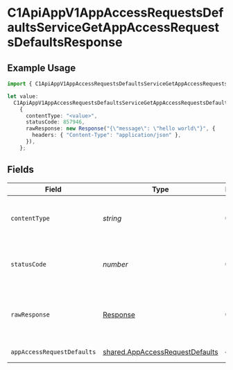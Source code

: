 # C1ApiAppV1AppAccessRequestsDefaultsServiceGetAppAccessRequestsDefaultsResponse

## Example Usage

```typescript
import { C1ApiAppV1AppAccessRequestsDefaultsServiceGetAppAccessRequestsDefaultsResponse } from "conductorone-sdk-typescript/sdk/models/operations";

let value:
  C1ApiAppV1AppAccessRequestsDefaultsServiceGetAppAccessRequestsDefaultsResponse =
    {
      contentType: "<value>",
      statusCode: 857946,
      rawResponse: new Response("{\"message\": \"hello world\"}", {
        headers: { "Content-Type": "application/json" },
      }),
    };
```

## Fields

| Field                                                                                     | Type                                                                                      | Required                                                                                  | Description                                                                               |
| ----------------------------------------------------------------------------------------- | ----------------------------------------------------------------------------------------- | ----------------------------------------------------------------------------------------- | ----------------------------------------------------------------------------------------- |
| `contentType`                                                                             | *string*                                                                                  | :heavy_check_mark:                                                                        | HTTP response content type for this operation                                             |
| `statusCode`                                                                              | *number*                                                                                  | :heavy_check_mark:                                                                        | HTTP response status code for this operation                                              |
| `rawResponse`                                                                             | [Response](https://developer.mozilla.org/en-US/docs/Web/API/Response)                     | :heavy_check_mark:                                                                        | Raw HTTP response; suitable for custom response parsing                                   |
| `appAccessRequestDefaults`                                                                | [shared.AppAccessRequestDefaults](../../../sdk/models/shared/appaccessrequestdefaults.md) | :heavy_minus_sign:                                                                        | Successful response                                                                       |